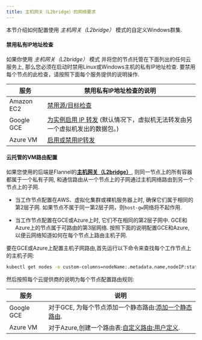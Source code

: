 ```yaml
---
title: 主机网关（L2bridge）的网络要求
---
```


本节介绍如何配置使用 _主机网关（L2bridge）_ 模式的自定义Windows群集.

#### 禁用私有IP地址检查

如果你使用 _主机网关（L2bridge）_ 模式 并将您的节点托管在下面列出的任何云服务上, 那么您必须在启动时禁用Linux或Windows主机的私有IP地址检查. 要禁用每个节点的此检查，请按照下面每个服务提供的说明操作.

| 服务    | 禁用私有IP地址检查的说明                                                                                                                         |
| ---------- | ----------------------------------------------------------------------------------------------------------------------------------------------------------------------- |
| Amazon EC2 | [禁用源/目标检查](https://docs.aws.amazon.com/vpc/latest/userguide/VPC_NAT_Instance.html#EIP_Disable_SrcDestCheck)                                  |
| Google GCE | [为实例启用 IP 转发](https://cloud.google.com/vpc/docs/using-routes#canipforward) (默认情况下，虚拟机无法转发由另一个虚拟机发出的数据包。) |
| Azure VM   | [启用或禁用IP转发](https://docs.microsoft.com/en-us/azure/virtual-network/virtual-network-network-interface#enable-or-disable-ip-forwarding)             |

#### 云托管的VM路由配置

如果您使用的后端是Flannel的[**主机网关（L2bridge）**](https://github.com/coreos/flannel/blob/master/Documentation/backends.md#host-gw), 则同一节点上的所有容器都属于一个私有子网, 和通信路由从一个节点上的子网通过主机网络路由到另一个节点上的子网.

- 当工作节点配置在AWS、虚拟化集群或裸机服务器上时, 确保它们属于相同的第2层子网. 如果节点不属于同一第2层子网，则`host-gw`网络将不起作用.

- 当工作节点配置在GCE或Azure上时, 它们不在相同的第2层子网中. GCE和Azure上的节点属于可路由的第3层网络. 按照下面的说明配置GCE和Azure, 以便云网络知道如何在每个节点上路由主机子网.

要在GCE或Azure上配置主机子网路由,首先运行以下命令来查找每个工作节点上的主机子网:

```bash
kubectl get nodes -o custom-columns=nodeName:.metadata.name,nodeIP:status.addresses[0].address,routeDestination:.spec.podCIDR
```

然后按照每个云提供商的说明为每个节点配置路由规则:

| 服务    | 说明                                                                                                                                                         |
| ---------- | -------------------------------------------------------------------------------------------------------------------------------------------------------------------- |
| Google GCE | 对于GCE, 为每个节点添加一个静态路由:[添加一个静态路由](https://cloud.google.com/vpc/docs/using-routes#addingroute).                                      |
| Azure VM   | 对于Azure,创建一个路由表:[自定义路由:用户定义](https://docs.microsoft.com/en-us/azure/virtual-network/virtual-networks-udr-overview#user-defined). |
